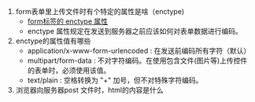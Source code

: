 1. form表单里上传文件时有个特定的属性是啥（enctype)
    * [form标签的 enctype 属性](https://www.w3school.com.cn/tags/att_form_enctype.asp)
    * enctype 属性规定在发送到服务器之前应该如何对表单数据进行编码。
2. enctype的属性值有哪些
   * application/x-www-form-urlencoded : 在发送前编码所有字符（默认）
   * multipart/form-data : 不对字符编码。在使用包含文件(图片等)上传控件的表单时，必须使用该值。
   * text/plain :	空格转换为 "+" 加号，但不对特殊字符编码。
3. 浏览器向服务器post 文件时，html的内容是什么
   